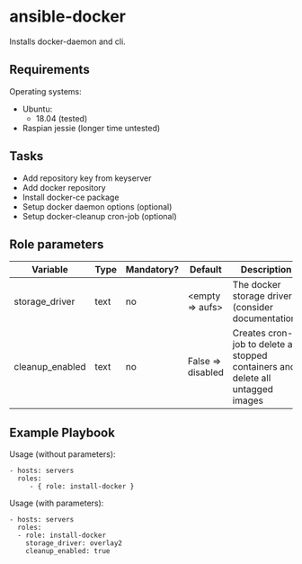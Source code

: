 # ansible-docker

Installs docker-daemon and cli.

## Requirements

Operating systems:

* Ubuntu:
  * 18.04 (tested)
* Raspian jessie (longer time untested)

## Tasks

* Add repository key from keyserver
* Add docker repository
* Install docker-ce package
* Setup docker daemon options (optional)
* Setup docker-cleanup cron-job (optional)

## Role parameters

| Variable      | Type | Mandatory? | Default | Description           |
|---------------|------|------------|---------|-----------------------|
| storage_driver | text | no        | <empty => aufs> | The docker storage driver (consider documentation) |
| cleanup_enabled | text | no       | False => disabled | Creates cron-job to delete all stopped containers and delete all untagged images |

Example Playbook
----------------

Usage (without parameters):

    - hosts: servers
      roles:
         - { role: install-docker }

Usage (with parameters):

    - hosts: servers
      roles:
      - role: install-docker
        storage_driver: overlay2
        cleanup_enabled: true
